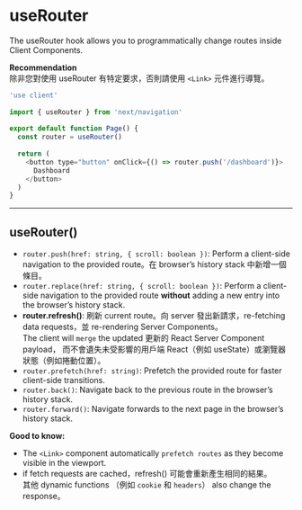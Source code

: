 # useRouter
The useRouter hook allows you to programmatically change routes inside Client Components.

**Recommendation**   
除非您對使用 useRouter 有特定要求，否則請使用 `<Link>` 元件進行導覽。

```js
'use client'
 
import { useRouter } from 'next/navigation'
 
export default function Page() {
  const router = useRouter()
 
  return (
    <button type="button" onClick={() => router.push('/dashboard')}>
      Dashboard
    </button>
  )
}
```

---

## useRouter()

- `router.push(href: string, { scroll: boolean })`:
  Perform a client-side navigation to the provided route。在 browser’s history stack 中新增一個條目。
- `router.replace(href: string, { scroll: boolean })`:
  Perform a client-side navigation to the provided route **without** adding a new entry into the browser’s history stack.
- **router.refresh()**:
  刷新 current route。向 server 發出新請求，re-fetching data requests，並 re-rendering Server Components。   
  The client will `merge` the updated 更新的 React Server Component payload，
  而不會遺失未受影響的用戶端 React（例如 useState）或瀏覽器狀態（例如捲動位置）。
- `router.prefetch(href: string)`:
  Prefetch the provided route for faster client-side transitions.
- `router.back()`:
  Navigate back to the previous route in the browser’s history stack.
- `router.forward()`:
  Navigate forwards to the next page in the browser’s history stack.

**Good to know:**
- The `<Link>` component automatically `prefetch routes` as they become visible in the viewport.
- if fetch requests are cached，refresh() 可能會重新產生相同的結果。    
  其他 dynamic functions （例如 `cookie` 和 `headers`） also change the response。















